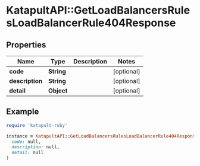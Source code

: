 # KatapultAPI::GetLoadBalancersRulesLoadBalancerRule404Response

## Properties

| Name | Type | Description | Notes |
| ---- | ---- | ----------- | ----- |
| **code** | **String** |  | [optional] |
| **description** | **String** |  | [optional] |
| **detail** | **Object** |  | [optional] |

## Example

```ruby
require 'katapult-ruby'

instance = KatapultAPI::GetLoadBalancersRulesLoadBalancerRule404Response.new(
  code: null,
  description: null,
  detail: null
)
```

